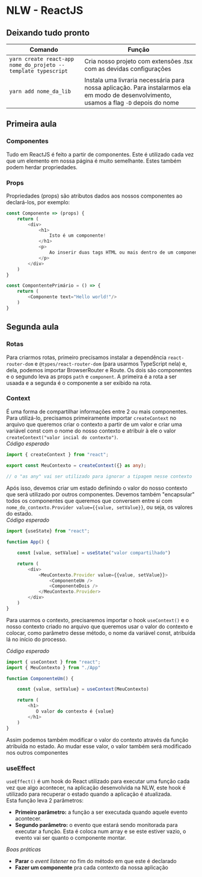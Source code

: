 # NLW - ReactJS

## Deixando tudo pronto

| Comando  | Função  |
|---|---|
| `yarn create react-app nome_do_projeto --template typescript`  |  Cria nosso projeto com extensões .tsx com as devidas configurações  |
| `yarn add nome_da_lib`  | Instala uma livraria necessária para nossa aplicação. Para instalarmos ela em modo de desenvolvimento, usamos a flag `-D` depois do nome  |

## Primeira aula

### Componentes
Tudo em ReactJS é feito a partir de componentes. Este é utilizado cada vez que um elemento em nossa página é muito semelhante. Estes também podem herdar propriedades.

### Props
Propriedades (props) são atributos dados aos nossos componentes ao declará-los, por exemplo:
```ts
const Componente => (props) {
    return (
        <div>
            <h1>
                Isto é um componente!
            </h1>
            <p>
                Ao inserir duas tags HTML ou mais dentro de um componente, devemos colocar os elementos dentro de uma div, como esse exemplo. A prop <code>text</code> equivale a <code>{props.text}</code>
            </p>
        </div>
    )
}

const CompontentePrimário = () => {
    return (
        <Componente text="Hello world!"/>
    )
}
```

## Segunda aula

### Rotas
Para criarmos rotas, primeiro precisamos instalar a dependência `react-router-dom` e `@types/react-router-dom` (para usarmos TypeScript nela) e, dela, podemos importar BrowserRouter e Route. Os dois são componentes e o segundo leva as props `path` e `component`. A primeira é a rota a ser usaada e a segunda é o componente a ser exibido na rota.

### Context
É uma forma de compartilhar informações entre 2 ou mais componentes. <br>
Para utilizá-lo, precisamos primeiramente importar `createContext` no arquivo que queremos criar o contexto a partir de um valor e criar uma variável const com o nome do nosso contexto e atribuir à ele o valor `createContext("valor incial do contexto")`. <br>
*Código esperado*
```ts
import { createContext } from "react";

export const MeuContexto = createContext({} as any);
 
// o "as any" vai ser utilizado para ignorar a tipagem nesse contexto
```

 Após isso, devemos criar um estado definindo o valor do nosso contexto que será utilizado por outros componentes. Devemos também "encapsular" todos os componentes que queremos que conversem entre si com `nome_do_contexto.Provider value={{value, setValue}}`, ou seja, os valores do estado.<br>
*Código esperado*
```ts
import {useState} from "react";

function App() {

    const [value, setValue] = useState("valor compartilhado")

    return (
        <div>
            <MeuContexto.Provider value={{value, setValue}}>
                <ComponenteUm />
                <ComponenteDois />
            </MeuContexto.Provider>
        </div>
    )
}
```

 Para usarmos o contexto, precisaremos importar o hook `useContext()` e o nosso contexto criado no arquivo que queremos usar o valor do contexto e colocar, como parâmetro desse método, o nome da variável const, atribuída lá no início do processo.

 *Código esperado*
 ```ts
 import { useContext } from "react";
 import { MeuContexto } from "./App"

 function ComponenteUm() {

     const {value, setValue} = useContext(MeuContexto)

     return (
         <h1>
            O valor do contexto é {value}
         </h1>
     )
 }
 ```

 Assim podemos também modificar o valor do contexto através da função atribuída no estado. Ao mudar esse valor, o valor também será modificado nos outros componentes

 ### useEffect
 `useEffect()` é um hook do React utilizado para executar uma função cada vez que algo acontecer, na aplicação desenvolvida na NLW, este hook é utilizado para recuperar o estado quando a aplicação é atualizada. <br>
 Esta função leva 2 parâmetros:
 - **Primeiro parâmetro:** a função a ser executada quando aquele evento acontecer.
 - **Segundo parâmetro:** o evento que estará sendo monitorada para executar a função. Esta é coloca num array e se este estiver vazio, o evento vai ser quanto o componente montar.

 *Boas práticas*
 - **Parar** o *event listener* no fim do método em que este é declarado
- **Fazer um componente** pra cada contexto da nossa aplicação
